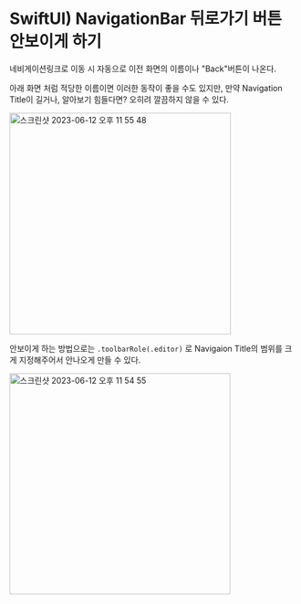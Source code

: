 

# SwiftUI) NavigationBar 뒤로가기 버튼 안보이게 하기

네비게이션링크로 이동 시 자동으로 이전 화면의 이름이나 "Back"버튼이 나온다.

아래 화면 처럼 적당한 이름이면 이러한 동작이 좋을 수도 있지만, 만약 Navigation Title이 길거나, 알아보기 힘들다면? 오히려 깔끔하지 않을 수 있다.

<img width="388" alt="스크린샷 2023-06-12 오후 11 55 48" src="https://github.com/bradheo65/TIL/assets/45350356/862046dd-01ed-4e7e-b290-71735a787a7f">

안보이게 하는 방법으로는 `.toolbarRole(.editor)` 로 Navigaion Title의 범위를 크게 지정해주어서 안나오게 만들 수 있다.

<img width="387" alt="스크린샷 2023-06-12 오후 11 54 55" src="https://github.com/bradheo65/TIL/assets/45350356/06c4265b-c22a-4dbc-b082-74421fdc5737">
